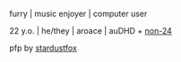 furry | music enjoyer | computer user

22 y.o. | he/they | aroace | auDHD + [non-24](https://en.wikipedia.org/wiki/Non-24-hour_sleep–wake_disorder)

pfp by [stardustfox](https://linktr.ee/stardustfox)
